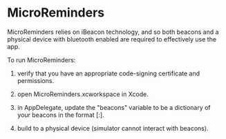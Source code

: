 # MicroReminders

MicroReminders relies on iBeacon technology, and so both beacons and a physical device with bluetooth enabled are required to effectively use the app.

To run MicroReminders:

1) verify that you have an appropriate code-signing certificate and permissions.

2) open MicroReminders.xcworkspace in Xcode.

3) in AppDelegate, update the "beacons" variable to be a dictionary of your beacons in the format [<beacon minor ID>:<beacon description>].

4) build to a physical device (simulator cannot interact with beacons).
